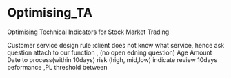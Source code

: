 # Optimising_TA
Optimising Technical Indicators for Stock Market Trading 

Customer service design
rule :client does not know what service, hence ask question attach to our function , (no open edning question)
Age
Amount
Date to process(within 10days)
risk (high, mid,low)
indicate 
review 10days peformance ,PL threshold between 
